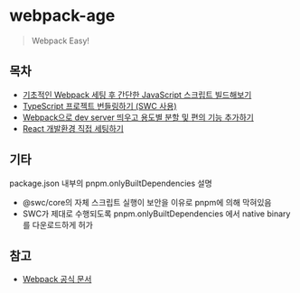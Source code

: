 # webpack-age

> Webpack Easy!

## 목차

- [기초적인 Webpack 세팅 후 간단한 JavaScript 스크립트 빌드해보기](https://github.com/jong-k/webpack-age/tree/main/notes/ch1.md)
- [TypeScript 프로젝트 번들링하기 (SWC 사용)](https://github.com/jong-k/webpack-age/tree/main/notes/ch2.md)
- [Webpack으로 dev server 띄우고 용도별 분할 및 편의 기능 추가하기](https://github.com/jong-k/webpack-age/tree/main/notes/ch3.md)
- [React 개발환경 직접 세팅하기](https://github.com/jong-k/webpack-age/tree/main/notes/ch4.md)

## 기타

package.json 내부의 pnpm.onlyBuiltDependencies 설명

- @swc/core의 자체 스크립트 실행이 보안을 이유로 pnpm에 의해 막혀있음
- SWC가 제대로 수행되도록 pnpm.onlyBuiltDependencies 에서 native binary를 다운로드하게 허가

## 참고

- [Webpack 공식 문서](https://webpack.js.org/)
